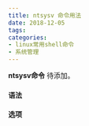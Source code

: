 ```yaml
---
title: ntsysv 命令用法
date: 2018-12-05
tags:
categories: 
- linux常用shell命令
- 系统管理
---
```

**ntsysv命令** 待添加。
<!-- more --> 
#### **语法**


#### **选项**
